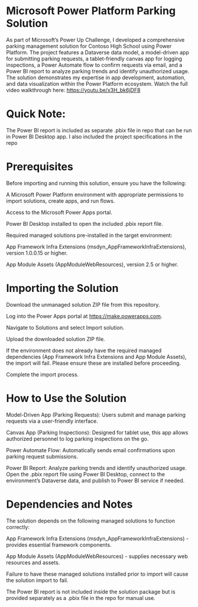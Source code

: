# Microsoft Power Platform Parking Solution
As part of Microsoft’s Power Up Challenge, I developed a comprehensive parking management solution for Contoso High School using Power Platform. The project features a Dataverse data model, a model-driven app for submitting parking requests, a tablet-friendly canvas app for logging inspections, a Power Automate flow to confirm requests via email, and a Power BI report to analyze parking trends and identify unauthorized usage. The solution demonstrates my expertise in app development, automation, and data visualization within the Power Platform ecosystem. Watch the full video walkthrough here: https://youtu.be/x3H_bk6jDF8

# Quick Note:
The Power BI report is included as separate .pbix file in repo that can be run in Power BI Desktop app.
I also included the project specifications in the repo

# Prerequisites
Before importing and running this solution, ensure you have the following:

A Microsoft Power Platform environment with appropriate permissions to import solutions, create apps, and run flows.

Access to the Microsoft Power Apps portal.

Power BI Desktop installed to open the included .pbix report file.

Required managed solutions pre-installed in the target environment:

App Framework Infra Extensions (msdyn_AppFrameworkInfraExtensions), version 1.0.0.15 or higher.

App Module Assets (AppModuleWebResources), version 2.5 or higher.


# Importing the Solution
Download the unmanaged solution ZIP file from this repository.

Log into the Power Apps portal at https://make.powerapps.com.

Navigate to Solutions and select Import solution.

Upload the downloaded solution ZIP file.

If the environment does not already have the required managed dependencies (App Framework Infra Extensions and App Module Assets), the import will fail. Please ensure these are installed before proceeding.

Complete the import process.


# How to Use the Solution
Model-Driven App (Parking Requests): Users submit and manage parking requests via a user-friendly interface.

Canvas App (Parking Inspections): Designed for tablet use, this app allows authorized personnel to log parking inspections on the go.

Power Automate Flow: Automatically sends email confirmations upon parking request submissions.

Power BI Report: Analyze parking trends and identify unauthorized usage. Open the .pbix report file using Power BI Desktop, connect to the environment’s Dataverse data, and publish to Power BI service if needed.


# Dependencies and Notes
The solution depends on the following managed solutions to function correctly:

App Framework Infra Extensions (msdyn_AppFrameworkInfraExtensions) - provides essential framework components.

App Module Assets (AppModuleWebResources) - supplies necessary web resources and assets.

Failure to have these managed solutions installed prior to import will cause the solution import to fail.

The Power BI report is not included inside the solution package but is provided separately as a .pbix file in the repo for manual use.


